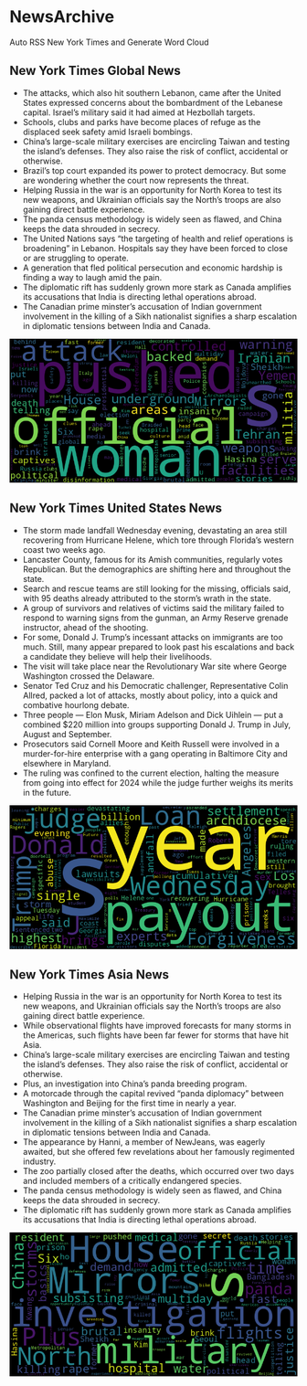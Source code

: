 # NewsArchive
Auto RSS New York Times and Generate Word Cloud

## New York Times Global News
* The attacks, which also hit southern Lebanon, came after the United States expressed concerns about the bombardment of the Lebanese capital. Israel’s military said it had aimed at Hezbollah targets.
* Schools, clubs and parks have become places of refuge as the displaced seek safety amid Israeli bombings.
* China’s large-scale military exercises are encircling Taiwan and testing the island’s defenses. They also raise the risk of conflict, accidental or otherwise.
* Brazil’s top court expanded its power to protect democracy. But some are wondering whether the court now represents the threat.
* Helping Russia in the war is an opportunity for North Korea to test its new weapons, and Ukrainian officials say the North’s troops are also gaining direct battle experience.
* The panda census methodology is widely seen as flawed, and China keeps the data shrouded in secrecy.
* The United Nations says “the targeting of health and relief operations is broadening” in Lebanon. Hospitals say they have been forced to close or are struggling to operate.
* A generation that fled political persecution and economic hardship is finding a way to laugh amid the pain.
* The diplomatic rift has suddenly grown more stark as Canada amplifies its accusations that India is directing lethal operations abroad.
* The Canadian prime minster’s accusation of Indian government involvement in the killing of a Sikh nationalist signifies a sharp escalation in diplomatic tensions between India and Canada.

![Global](./global.png)
## New York Times United States News
* The storm made landfall Wednesday evening, devastating an area still recovering from Hurricane Helene, which tore through Florida’s western coast two weeks ago.
* Lancaster County, famous for its Amish communities, regularly votes Republican. But the demographics are shifting here and throughout the state.
* Search and rescue teams are still looking for the missing, officials said, with 95 deaths already attributed to the storm’s wrath in the state.
* A group of survivors and relatives of victims said the military failed to respond to warning signs from the gunman, an Army Reserve grenade instructor, ahead of the shooting.
* For some, Donald J. Trump’s incessant attacks on immigrants are too much. Still, many appear prepared to look past his escalations and back a candidate they believe will help their livelihoods.
* The visit will take place near the Revolutionary War site where George Washington crossed the Delaware.
* Senator Ted Cruz and his Democratic challenger, Representative Colin Allred, packed a lot of attacks, mostly about policy, into a quick and combative hourlong debate.
* Three people — Elon Musk, Miriam Adelson and Dick Uihlein — put a combined $220 million into groups supporting Donald J. Trump in July, August and September.
* Prosecutors said Cornell Moore and Keith Russell were involved in a murder-for-hire enterprise with a gang operating in Baltimore City and elsewhere in Maryland.
* The ruling was confined to the current election, halting the measure from going into effect for 2024 while the judge further weighs its merits in the future.

![US](./usnews.png)
## New York Times Asia News
* Helping Russia in the war is an opportunity for North Korea to test its new weapons, and Ukrainian officials say the North’s troops are also gaining direct battle experience.
* While observational flights have improved forecasts for many storms in the Americas, such flights have been far fewer for storms that have hit Asia.
* China’s large-scale military exercises are encircling Taiwan and testing the island’s defenses. They also raise the risk of conflict, accidental or otherwise.
* Plus, an investigation into China’s panda breeding program.
* A motorcade through the capital revived “panda diplomacy” between Washington and Beijing for the first time in nearly a year.
* The Canadian prime minster’s accusation of Indian government involvement in the killing of a Sikh nationalist signifies a sharp escalation in diplomatic tensions between India and Canada.
* The appearance by Hanni, a member of NewJeans, was eagerly awaited, but she offered few revelations about her famously regimented industry.
* The zoo partially closed after the deaths, which occurred over two days and included members of a critically endangered species.
* The panda census methodology is widely seen as flawed, and China keeps the data shrouded in secrecy.
* The diplomatic rift has suddenly grown more stark as Canada amplifies its accusations that India is directing lethal operations abroad.

![Asian](./asian.png)
